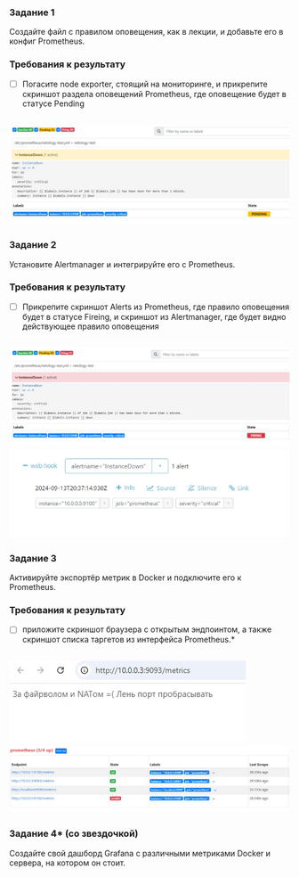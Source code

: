 ### Задание 1
Создайте файл с правилом оповещения, как в лекции, и добавьте его в конфиг Prometheus.

### Требования к результату
- [ ] Погасите node exporter, стоящий на мониторинге, и прикрепите скриншот раздела оповещений Prometheus, где оповещение будет в статусе Pending

![pending-alert](./media/Снимок%20экрана%202024-09-13%20233654.jpg)
---

### Задание 2
Установите Alertmanager и интегрируйте его с Prometheus.

### Требования к результату
- [ ] Прикрепите скриншот Alerts из Prometheus, где правило оповещения будет в статусе Fireing, и скриншот из Alertmanager, где будет видно действующее правило оповещения

![firing-alert](./media/Снимок%20экрана%202024-09-13%20233748.jpg)
![alert-rule](./media/Снимок%20экрана%202024-09-13%20233900.jpg)
---

### Задание 3

Активируйте экспортёр метрик в Docker и подключите его к Prometheus.

### Требования к результату
- [ ] приложите скриншот браузера с открытым эндпоинтом, а также скриншот списка таргетов из интерфейса Prometheus.*

![endpoint](./media/Снимок%20экрана%202024-09-13%20234241.jpg)
![targets-list](./media/Снимок%20экрана%202024-09-13%20233933.jpg)
---

### Задание 4* (со звездочкой)

Создайте свой дашборд Grafana с различными метриками Docker и сервера, на котором он стоит.

